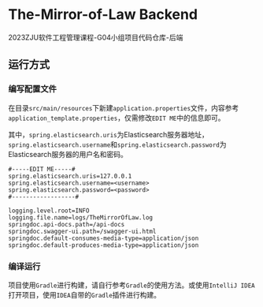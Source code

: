 # The-Mirror-of-Law Backend

2023ZJU软件工程管理课程-G04小组项目代码仓库-后端

## 运行方式

### 编写配置文件

在目录`src/main/resources`下新建`application.properties`文件，内容参考`application_template.properties`，仅需修改`EDIT ME`中的信息即可。

其中，`spring.elasticsearch.uris`为Elasticsearch服务器地址，`spring.elasticsearch.username`和`spring.elasticsearch.password`为Elasticsearch服务器的用户名和密码。
```properties
#-----EDIT ME-----#
spring.elasticsearch.uris=127.0.0.1
spring.elasticsearch.username=<username>
spring.elasticsearch.password=<password>
#------------------#

logging.level.root=INFO
logging.file.name=logs/TheMirrorOfLaw.log
springdoc.api-docs.path=/api-docs
springdoc.swagger-ui.path=/swagger-ui.html
springdoc.default-consumes-media-type=application/json
springdoc.default-produces-media-type=application/json
```

### 编译运行

项目使用`Gradle`进行构建，请自行参考`Gradle`的使用方法。或使用`IntelliJ IDEA`打开项目，使用`IDEA`自带的`Gradle`插件进行构建。